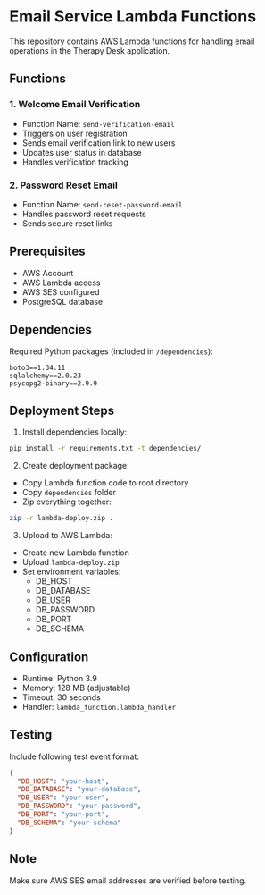# Email Service Lambda Functions

This repository contains AWS Lambda functions for handling email operations in the Therapy Desk application.

## Functions

### 1. Welcome Email Verification
- Function Name: `send-verification-email`
- Triggers on user registration
- Sends email verification link to new users
- Updates user status in database
- Handles verification tracking

### 2. Password Reset Email
- Function Name: `send-reset-password-email`
- Handles password reset requests
- Sends secure reset links

## Prerequisites
- AWS Account
- AWS Lambda access
- AWS SES configured
- PostgreSQL database

## Dependencies
Required Python packages (included in `/dependencies`):
```
boto3==1.34.11
sqlalchemy==2.0.23
psycopg2-binary==2.9.9
```

## Deployment Steps

1. Install dependencies locally:
```bash
pip install -r requirements.txt -t dependencies/
```

2. Create deployment package:
- Copy Lambda function code to root directory
- Copy `dependencies` folder
- Zip everything together:
```bash
zip -r lambda-deploy.zip .
```

3. Upload to AWS Lambda:
- Create new Lambda function
- Upload `lambda-deploy.zip`
- Set environment variables:
  - DB_HOST
  - DB_DATABASE
  - DB_USER
  - DB_PASSWORD
  - DB_PORT
  - DB_SCHEMA

## Configuration
- Runtime: Python 3.9
- Memory: 128 MB (adjustable)
- Timeout: 30 seconds
- Handler: `lambda_function.lambda_handler`

## Testing
Include following test event format:
```json
{
  "DB_HOST": "your-host",
  "DB_DATABASE": "your-database",
  "DB_USER": "your-user",
  "DB_PASSWORD": "your-password",
  "DB_PORT": "your-port",
  "DB_SCHEMA": "your-schema"
}
```

## Note
Make sure AWS SES email addresses are verified before testing.